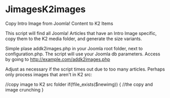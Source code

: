 # JimagesK2images
Copy Intro Image from Joomla! Content to K2 Items

This script will find all Joomla! Articles that have an Intro Image specific, copy them to the K2 media folder, and generate the size variants.

Simple plase addk2images.php in your Joomla root folder, next to configuration.php. The script will use your Joomla db parameters. Access by going to http://example.com/addk2images.php 

Adjust as necessary if the script times out due to too many articles. Perhaps only process images that aren't in K2 src:

//copy image to K2 src folder
if(!file_exists($newimg)) {
  //the copy and image crunching
}
